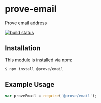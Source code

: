 # prove-email

Prove email address

[![build status](https://secure.travis-ci.org/proveim/prove-email.png)](http://travis-ci.org/proveim/prove-email)

## Installation

This module is installed via npm:

``` bash
$ npm install @prove/email
```

## Example Usage

``` js
var proveEmail = require('@prove/email');
```
